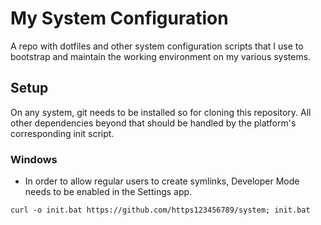# My System Configuration

A repo with dotfiles and other system configuration scripts that I use to bootstrap and maintain the working environment on my various systems.

## Setup

On any system, git needs to be installed so for cloning this repository. All other dependencies beyond that should be handled by the platform's corresponding init script.

### Windows

- In order to allow regular users to create symlinks, Developer Mode needs to be enabled in the Settings app.

```
curl -o init.bat https://github.com/https123456789/system; init.bat
```
